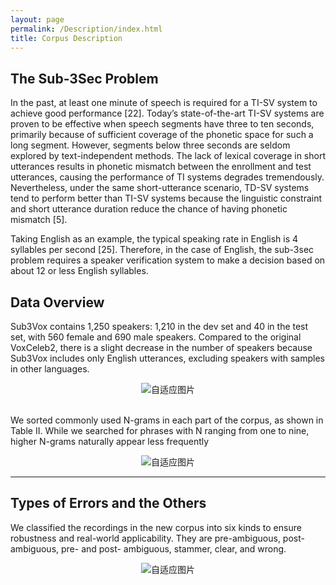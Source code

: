 ```yaml
---
layout: page
permalink: /Description/index.html
title: Corpus Description
---
```


<html lang="en">
<head>
<meta charset="UTF-8">
<meta name="viewport" content="width=device-width, initial-scale=1.0">
<title>自适应图片</title>
<style>
  .center {
    text-align: center;
  }
  .responsive-img1 {
    max-width: 60%;
    height: auto;
  }
  .responsive-img2 {
  max-width: 65%;
  height: auto;
  }
</style>
</head>
<body>
<div class="center">
</div>
</body>
</html>

## The Sub-3Sec Problem

In the past, at least one minute of speech is required for a TI-SV system to achieve good performance [22]. Today’s state-of-the-art TI-SV systems are proven to be effective when speech segments have three to ten seconds, primarily because of sufficient coverage of the phonetic space for such a long segment. However, segments below three seconds are seldom explored by text-independent methods. The lack of lexical coverage in short utterances results in phonetic mismatch between the enrollment and test utterances, causing the performance of TI systems degrades tremendously. Nevertheless, under the same short-utterance scenario, TD-SV systems tend to perform better than TI-SV systems because the linguistic constraint and short utterance duration reduce the chance of having phonetic mismatch [5].

Taking English as an example, the typical speaking rate in English is 4 syllables per second [25]. Therefore, in the case of English, the sub-3sec problem requires a speaker verification system to make a decision based on about 12 or less English syllables.

## Data Overview

 Sub3Vox contains 1,250 speakers: 1,210 in the dev set and 40 in the test set, with 560 female and 690 male speakers. Compared to the original VoxCeleb2, there is a slight decrease in the number of speakers because Sub3Vox includes only English utterances, excluding speakers with samples in other languages. 

   <center>
  <img src="https://slash1028.github.io/Image/speakernumber.png" class="responsive-img1" alt="自适应图片">
  </center>

 <br>We sorted commonly used N-grams in each part of the corpus, as shown in Table II. While we searched for phrases with N ranging from one to nine, higher N-grams naturally appear less frequently

   <center>
  <img src="https://slash1028.github.io/Image/totalduration.png" class="responsive-img1" alt="自适应图片">
  </center>

---

 ## Types of Errors and the Others
 We classified the recordings in the new corpus into six kinds to ensure robustness and real-world applicability. They are pre-ambiguous, post-ambiguous, pre- and post- ambiguous, stammer, clear, and wrong.

   <center>
  <img src="https://slash1028.github.io/Image/error_types.png" class="responsive-img1" alt="自适应图片">
  </center>